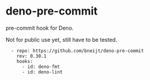# deno-pre-commit

pre-commit hook for Deno.

Not for public use yet, still have to be tested.

```
  - repo: https://github.com/bneijt/deno-pre-commit
    rev: 0.30.1
    hooks:
      - id: deno-fmt
      - id: deno-lint
```
